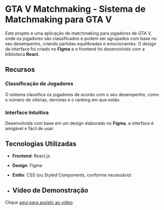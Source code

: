 # GTA V Matchmaking - Sistema de Matchmaking para GTA V

Este projeto é uma aplicação de matchmaking para jogadores de GTA V, onde os jogadores são classificados e podem ser agrupados com base no seu desempenho, criando partidas equilibradas e emocionantes. O design da interface foi criado no **Figma** e o frontend foi desenvolvido com a biblioteca **React**.

## Recursos

### Classificação de Jogadores
O sistema classifica os jogadores de acordo com o seu desempenho, como o número de vitórias, derrotas e o ranking em que estão.

### Interface Intuitiva
Desenvolvida com base em um design elaborado no **Figma**, a interface é amigável e fácil de usar.

## Tecnologias Utilizadas

- **Frontend**: React.js
- **Design**: Figma
- **Estilo**: CSS (ou Styled Components, conforme necessário)

- ## Vídeo de Demonstração

Clique [aqui para assistir ao vídeo](https://drive.google.com/file/d/1SzSR5uI4mJCIBkBE4vGBDRTjV-yn-Au7/view?usp=sharing).

